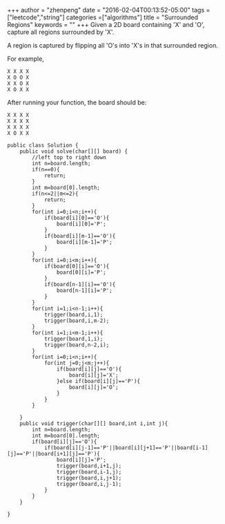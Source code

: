 +++
author = "zhenpeng"
date = "2016-02-04T00:13:52-05:00"
tags = ["leetcode","string"]
categories =["algorithms"]
title = "Surrounded Regions"
keywords = ""
+++
Given a 2D board containing 'X' and 'O', capture all regions surrounded by 'X'.

A region is captured by flipping all 'O's into 'X's in that surrounded region.
<!--more-->
For example,

```
X X X X
X O O X
X X O X
X O X X
```
After running your function, the board should be:

```
X X X X
X X X X
X X X X
X O X X
```

```
public class Solution {
    public void solve(char[][] board) {
        //left top to right down
        int n=board.length;
        if(n==0){
            return;
        }
        int m=board[0].length;
        if(n<=2||m<=2){
            return;
        }
        for(int i=0;i<n;i++){
            if(board[i][0]=='O'){
                board[i][0]='P';
            }
            if(board[i][m-1]=='O'){
                board[i][m-1]='P';
            }
        }
        for(int i=0;i<m;i++){
            if(board[0][i]=='O'){
                board[0][i]='P';
            }
            if(board[n-1][i]=='O'){
                board[n-1][i]='P';
            }
        }
        for(int i=1;i<n-1;i++){
            trigger(board,i,1);
            trigger(board,i,m-2);
        }
        for(int i=1;i<m-1;i++){
            trigger(board,1,i);
            trigger(board,n-2,i);
        }
        for(int i=0;i<n;i++){
            for(int j=0;j<m;j++){
                if(board[i][j]=='O'){
                    board[i][j]='X';
                }else if(board[i][j]=='P'){
                    board[i][j]='O';
                }
            }
        }
        
    }
    public void trigger(char[][] board,int i,int j){
        int n=board.length;
        int m=board[0].length;
        if(board[i][j]=='O'){
            if(board[i][j-1]=='P'||board[i][j+1]=='P'||board[i-1][j]=='P'||board[i+1][j]=='P'){
                board[i][j]='P';
                trigger(board,i+1,j);
                trigger(board,i-1,j);
                trigger(board,i,j+1);
                trigger(board,i,j-1);
            }
        }
    }
    
}
```
